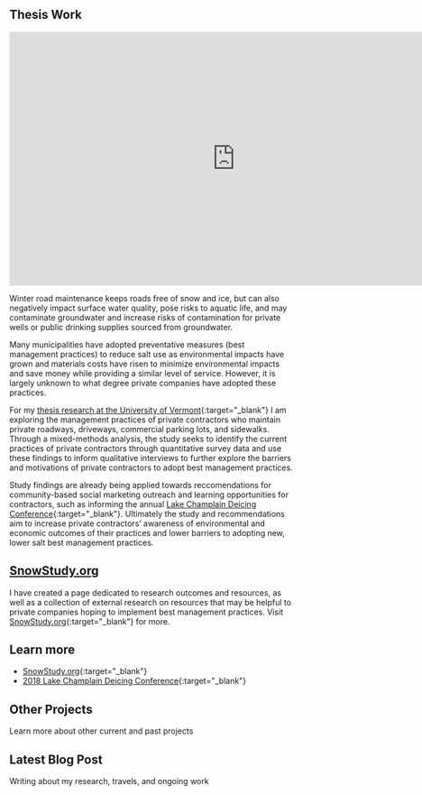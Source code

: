 ## Thesis Work

<iframe width="800" height="450" src="https://www.youtube.com/embed/F_WgywbjZYY?rel=0" frameborder="0" allow="autoplay; encrypted-media" allowfullscreen></iframe>

Winter road maintenance keeps roads free of snow and ice, but can also negatively impact surface water quality, pose risks to aquatic life, and may contaminate groundwater and increase risks of contamination for private wells or public drinking supplies sourced from groundwater. 

Many municipalities have adopted preventative measures (best management practices) to reduce salt use as environmental impacts have grown and materials costs have risen to minimize environmental impacts and save money while providing a similar level of service. However, it is largely unknown to what degree private companies have adopted these practices.

For my [thesis research at the University of Vermont](https://snowstudy.org){:target="_blank"} I am exploring the management practices of private contractors who maintain private roadways, driveways, commercial parking lots, and sidewalks. Through a mixed-methods analysis, the study seeks to identify the current practices of private contractors through quantitative survey data and use these findings to inform qualitative interviews to further explore the barriers and motivations of private contractors to adopt best management practices. 

Study findings are already being applied towards reccomendations for community-based social marketing outreach and learning opportunities for contractors, such as informing the annual [Lake Champlain Deicing Conference](https://www.uvm.edu/seagrant/news/road-salt-and-deicing-conference){:target="_blank"}. Ultimately the study and recommendations aim to increase private contractors’ awareness of environmental and economic outcomes of their practices and lower barriers to adopting new, lower salt best management practices.

## [SnowStudy.org](https://snowstudy.org)

I have created a page dedicated to research outcomes and resources, as well as a collection of external research on resources that may be helpful to private companies hoping to implement best management practices. Visit [SnowStudy.org](https://snowstudy.org){:target="_blank"} for more.

## Learn more

- [SnowStudy.org](https://snowstudy.org){:target="_blank"}
- [2018 Lake Champlain Deicing Conference](https://www.uvm.edu/seagrant/news/road-salt-and-deicing-conference){:target="_blank"}

<div class="card" id="card-allarmwater" style="cursor: pointer;" onClick="window.location='/work';">
    <div class="card-container">
    <h2>Other Projects</h2>
    <p>Learn more about other current and past projects</p>
  </div>
</div>
<div class="card" id="card-blog" style="cursor: pointer;" onclick="window.open('https://medium.com/@holdensparacino/latest', '_blank')">
    <div class="card-container">
    <h2>Latest Blog Post</h2>
    <p>Writing about my research, travels, and ongoing work</p>
  </div>
</div>